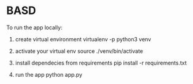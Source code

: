 # BASD
To run the app locally:
 1. create virtual environment 
  virtualenv -p python3 venv
  
 2. activate your virtual env
  source ./venv/bin/activate
  
 3. install dependecies from requirements
   pip install -r requirements.txt
 
 4. run the app
    python app.py
